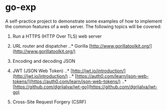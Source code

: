 # go-exp
A self-practice project to demonstrate some examples of how to implement the common features of a web server. The following topics will be covered:

1. Run a HTTPS (HTTP Over TLS) web server

2. URL router and dispatcher
..* Gorilla [http://www.gorillatoolkit.org/](http://www.gorillatoolkit.org/)

3. Encoding and decoding JSON

4. JWT (JSON Web Token)
..* [http://jwt.io/introduction/](http://jwt.io/introduction/)
..* [https://auth0.com/learn/json-web-tokens/](https://auth0.com/learn/json-web-tokens/)
..* [https://github.com/dgrijalva/jwt-go](https://github.com/dgrijalva/jwt-go)

5. Cross-Site Request Forgery (CSRF)

